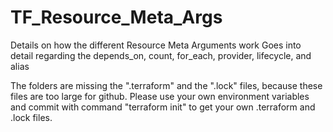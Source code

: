 # TF_Resource_Meta_Args
Details on how the different Resource Meta Arguments work
Goes into detail regarding the depends_on, count, for_each, provider, lifecycle, and alias

The folders are missing the ".terraform" and the ".lock" files, because these files are too large for github. Please use your own environment variables and commit with command "terraform init" to get your own .terraform and .lock files.
